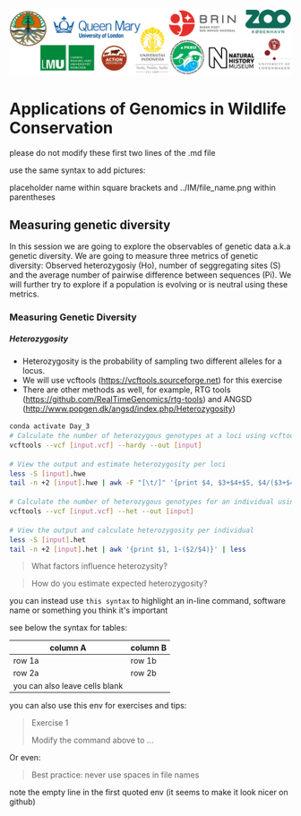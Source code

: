 ![Workshop-logo](../IM/LOGO_new.png)
# Applications of Genomics in Wildlife Conservation
please do not modify these first two lines of the .md file

use the same syntax to add pictures:

placeholder name within square brackets and ../IM/file_name.png within parentheses

## Measuring genetic diversity
In this session we are going to explore the observables of genetic data a.k.a genetic diversity. We are going to measure three metrics of genetic diversity: Observed heterozygosiy (Ho), number of seggregating sites (S) and the average number of pairwise difference between sequences (Pi).
We will further try to explore if a population is evolving or is neutral using these metrics.

### Measuring Genetic Diversity 
##### Heterozygosity 
- Heterozygosity is the probability of sampling two different alleles for a locus.
- We will use vcftools (https://vcftools.sourceforge.net) for this exercise 
- There are other methods as well, for example, RTG tools (https://github.com/RealTimeGenomics/rtg-tools) and ANGSD (http://www.popgen.dk/angsd/index.php/Heterozygosity)


```sh
conda activate Day_3
# Calculate the number of heterozygous genotypes at a loci using vcftools
vcftools --vcf [input.vcf] --hardy --out [input]

# View the output and estimate heterozygosity per loci
less -S [input].hwe
tail -n +2 [input].hwe | awk -F "[\t/]" '{print $4, $3+$4+$5, $4/($3+$4+$5)}' | less

# Calculate the number of heterozygous genotypes for an individual using vcftools
vcftools --vcf [input.vcf] --het --out [input]

# View the output and calculate heterozygosity per individual
less -S [input].het
tail -n +2 [input].het | awk '{print $1, 1-($2/$4)}' | less

```
> What factors influence heterozysity?

> How do you estimate expected heterozygosity?



you can instead use `this syntax` to highlight an in-line command, software name or something you think it's important

see below the syntax for tables:

| column A | column B |
| ------ | ------ |
| row 1a | row 1b |
| row 2a | row 2b |
| you can also leave cells blank | |

you can also use this env for exercises and tips:
> Exercise 1 
> 
> Modify the command above to ...

Or even:
> Best practice: never use spaces in file names

note the empty line in the first quoted env (it seems to make it look nicer on github) 

